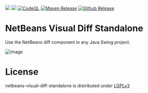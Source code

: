 [![](https://jitpack.io/v/nbauma109/netbeans-visual-diff-standalone.svg)](https://jitpack.io/#nbauma109/netbeans-visual-diff-standalone)
[![](https://jitci.com/gh/nbauma109/netbeans-visual-diff-standalone/svg)](https://jitci.com/gh/nbauma109/netbeans-visual-diff-standalone)
[![CodeQL](https://github.com/nbauma109/netbeans-visual-diff-standalone/actions/workflows/codeql-analysis.yml/badge.svg?branch=master)](https://github.com/nbauma109/netbeans-visual-diff-standalone/actions/workflows/codeql-analysis.yml)
[![Maven Release](https://github.com/nbauma109/netbeans-visual-diff-standalone/actions/workflows/maven.yml/badge.svg)](https://github.com/nbauma109/netbeans-visual-diff-standalone/actions/workflows/maven.yml)
[![Github Release](https://github.com/nbauma109/netbeans-visual-diff-standalone/actions/workflows/release.yml/badge.svg)](https://github.com/nbauma109/netbeans-visual-diff-standalone/actions/workflows/release.yml)


NetBeans Visual Diff Standalone
===============================

Use the NetBeans diff component in any Java Swing project.

![image](https://user-images.githubusercontent.com/9403560/152738278-1fac400a-108f-4362-8ec7-54ee43cb60c2.png)

License
=======

netbeans-visual-diff-standalone is distributed under [LGPLv3](https://github.com/cismet/netbeans-visual-diff-standalone/blob/dev/LICENSE)
